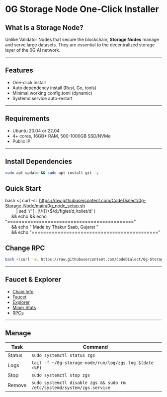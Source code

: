 # 0G Storage Node One-Click Installer

## What Is a Storage Node?

Unlike Validator Nodes that secure the blockchain, **Storage Nodes** manage and serve large datasets. They are essential to the decentralized storage layer of the 0G AI network.

---

## Features

- One-click install
- Auto dependency install (Rust, Go, tools)
- Minimal working config.toml (dynamic)
- Systemd service auto-restart

---

## Requirements

- Ubuntu 20.04 or 22.04
- 4+ cores, 16GB+ RAM, 500-1000GB SSD/NVMe
- Public IP

---

## Install Dependencies 
```bash
sudo apt update && sudo apt install git -y
```

## Quick Start


bash <( curl -sL https://raw.githubusercontent.com/CodeDialect/0g-Storage-Node/main/0g_node_setup.sh \
         | sed '/^[ _|\\/()]\+$/d;/figlet/d;/toilet/d' ) \
     && echo && echo "============================================" \
     && echo "       Made by Thakur Saab, Gujarat " \
     && echo "============================================"



## Change RPC
```bash
bash <(curl -sL https://raw.githubusercontent.com/CodeDialect/0g-Storage-Node/main/change_rpc.sh)
```
---

## Faucet & Explorer

- [Chain Info](https://docs.0g.ai/run-a-node/testnet-information)
- [Faucet](https://faucet.0g.ai/)
- [Explorer](https://chainscan-galileo.0g.ai/)
- [Miner Stats](https://storagescan-galileo.0g.ai/miner/)
- [RPCs](https://www.astrostake.xyz/0g-status)

---

## Manage

| Task | Command |
|------|---------|
| Status | `sudo systemctl status zgs` |
| Logs   | `tail -f ~/0g-storage-node/run/log/zgs.log.$(date +%F)` |
| Stop   | `sudo systemctl stop zgs` |
| Remove | `sudo systemctl disable zgs && sudo rm /etc/systemd/system/zgs.service` |
